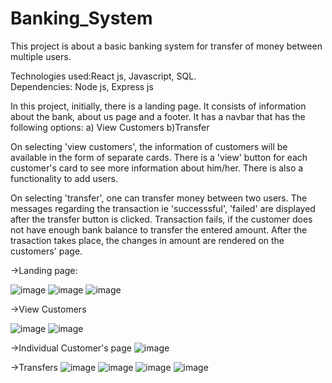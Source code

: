 # Banking_System
This project is about a basic banking system for transfer of money between multiple users.

Technologies used:React js, Javascript, SQL.<br />
Dependencies: Node js, Express js

In this project, initially, there is a landing page. 
It consists of information about the bank, about us page and a footer.
It has a navbar that has the following options: a) View Customers b)Transfer

On selecting 'view customers', the information of customers will be available in the form of separate cards.
There is a 'view' button for each customer's card to see more information about him/her.
There is also a functionality to add users.

On selecting 'transfer', one can transfer money between two users.
The messages regarding the transaction ie 'successsful', 'failed' are displayed after the transfer button is clicked.
Transaction fails, if the customer does not have enough bank balance to transfer the entered amount.
After the trasaction takes place, the changes in amount are rendered on the customers' page.

->Landing page:

![image](https://user-images.githubusercontent.com/56043146/119118620-05a45700-ba48-11eb-8744-a73bf3e22391.png)
![image](https://user-images.githubusercontent.com/56043146/119118675-1654cd00-ba48-11eb-8352-8ff8b4c32666.png)
![image](https://user-images.githubusercontent.com/56043146/119118723-2076cb80-ba48-11eb-9502-ba3914ed7419.png)


->View Customers

![image](https://user-images.githubusercontent.com/56043146/119118810-371d2280-ba48-11eb-83ac-2a0ef091eaa9.png)
![image](https://user-images.githubusercontent.com/56043146/119118829-3dab9a00-ba48-11eb-87fe-03dfb11fc147.png)

->Individual Customer's page
![image](https://user-images.githubusercontent.com/56043146/119118883-4ac88900-ba48-11eb-93e0-0911ab53fd0f.png)

->Transfers 
![image](https://user-images.githubusercontent.com/56043146/119118976-5ddb5900-ba48-11eb-956d-a39f5e2d099e.png)
![image](https://user-images.githubusercontent.com/56043146/119119046-70ee2900-ba48-11eb-8250-c84d71069aab.png)
![image](https://user-images.githubusercontent.com/56043146/119119077-7a779100-ba48-11eb-96cb-9c01fb964553.png)
![image](https://user-images.githubusercontent.com/56043146/119119168-9418d880-ba48-11eb-9390-daf351f4f589.png)
